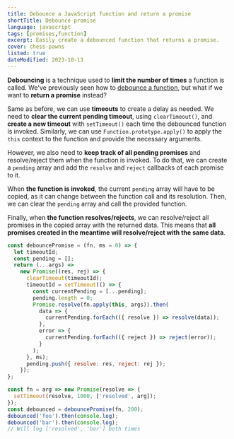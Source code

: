 ```yaml
---
title: Debounce a JavaScript function and return a promise
shortTitle: Debounce promise
language: javascript
tags: [promises,function]
excerpt: Easily create a debounced function that returns a promise.
cover: chess-pawns
listed: true
dateModified: 2023-10-13
---
```


**Debouncing** is a technique used to **limit the number of times** a function is called. We've previously seen how to [debounce a function](/js/s/debounce-function), but what if we want to **return a promise** instead?

Same as before, we can use **timeouts** to create a delay as needed. We need to **clear the current pending timeout**, using `clearTimeout()`, and **create a new timeout** with `setTimeout()` each time the debounced function is invoked. Similarly, we can use `Function.prototype.apply()` to apply the `this` context to the function and provide the necessary arguments.

However, we also need to **keep track of all pending promises** and resolve/reject them when the function is invoked. To do that, we can create a `pending` array and add the `resolve` and `reject` callbacks of each promise to it.

When **the function is invoked**, the current `pending` array will have to be copied, as it can change between the function call and its resolution. Then, we can clear the `pending` array and call the provided function.

Finally, when **the function resolves/rejects**, we can resolve/reject all promises in the copied array with the returned data. This means that **all promises created in the meantime will resolve/reject with the same data**.

```js
const debouncePromise = (fn, ms = 0) => {
  let timeoutId;
  const pending = [];
  return (...args) =>
    new Promise((res, rej) => {
      clearTimeout(timeoutId);
      timeoutId = setTimeout(() => {
        const currentPending = [...pending];
        pending.length = 0;
        Promise.resolve(fn.apply(this, args)).then(
          data => {
            currentPending.forEach(({ resolve }) => resolve(data));
          },
          error => {
            currentPending.forEach(({ reject }) => reject(error));
          }
        );
      }, ms);
      pending.push({ resolve: res, reject: rej });
    });
};

const fn = arg => new Promise(resolve => {
  setTimeout(resolve, 1000, ['resolved', arg]);
});
const debounced = debouncePromise(fn, 200);
debounced('foo').then(console.log);
debounced('bar').then(console.log);
// Will log ['resolved', 'bar'] both times
```
